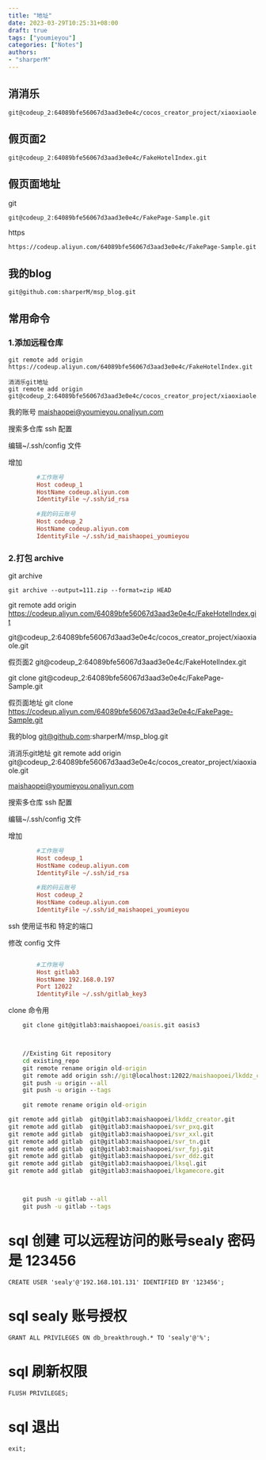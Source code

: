 ```yaml
---
title: "地址"
date: 2023-03-29T10:25:31+08:00
draft: true
tags: ["youmieyou"]
categories: ["Notes"]
authors:
- "sharperM"
---
```




## 消消乐

    git@codeup_2:64089bfe56067d3aad3e0e4c/cocos_creator_project/xiaoxiaole.git

## 假页面2

	git@codeup_2:64089bfe56067d3aad3e0e4c/FakeHotelIndex.git

## 假页面地址

git

    git@codeup_2:64089bfe56067d3aad3e0e4c/FakePage-Sample.git



https

    https://codeup.aliyun.com/64089bfe56067d3aad3e0e4c/FakePage-Sample.git


## 我的blog
    
    git@github.com:sharperM/msp_blog.git


## 常用命令

### 1.添加远程仓库
    git remote add origin https://codeup.aliyun.com/64089bfe56067d3aad3e0e4c/FakeHotelIndex.git

    消消乐git地址
    git remote add origin git@codeup_2:64089bfe56067d3aad3e0e4c/cocos_creator_project/xiaoxiaole.git


我的账号
maishaopei@youmieyou.onaliyun.com



搜索多仓库 ssh 配置

编辑~/.ssh/config 文件

增加
```ini
		#工作账号
		Host codeup_1
		HostName codeup.aliyun.com
		IdentityFile ~/.ssh/id_rsa
		
		#我的码云账号
		Host codeup_2
		HostName codeup.aliyun.com
		IdentityFile ~/.ssh/id_maishaopei_youmieyou
```

### 2.打包 archive

git archive 

    git archive --output=111.zip --format=zip HEAD




git remote add origin https://codeup.aliyun.com/64089bfe56067d3aad3e0e4c/FakeHotelIndex.git

git@codeup_2:64089bfe56067d3aad3e0e4c/cocos_creator_project/xiaoxiaole.git

假页面2
	git@codeup_2:64089bfe56067d3aad3e0e4c/FakeHotelIndex.git


git clone git@codeup_2:64089bfe56067d3aad3e0e4c/FakePage-Sample.git

假页面地址
git clone https://codeup.aliyun.com/64089bfe56067d3aad3e0e4c/FakePage-Sample.git


我的blog
git@github.com:sharperM/msp_blog.git



消消乐git地址
git remote add origin git@codeup_2:64089bfe56067d3aad3e0e4c/cocos_creator_project/xiaoxiaole.git

maishaopei@youmieyou.onaliyun.com

搜索多仓库 ssh 配置

编辑~/.ssh/config 文件

增加
```ini
		#工作账号
		Host codeup_1
		HostName codeup.aliyun.com
		IdentityFile ~/.ssh/id_rsa
		
		#我的码云账号
		Host codeup_2
		HostName codeup.aliyun.com
		IdentityFile ~/.ssh/id_maishaopei_youmieyou
```



ssh 使用证书和 特定的端口

修改 config 文件

```ini

		#工作账号
		Host gitlab3
		HostName 192.168.0.197
		Port 12022
		IdentityFile ~/.ssh/gitlab_key3

```


clone 命令用 

```cmd
	git clone git@gitlab3:maishaopoei/oasis.git oasis3



	//Existing Git repository
	cd existing_repo
	git remote rename origin old-origin
	git remote add origin ssh://git@localhost:12022/maishaopoei/lkddz_creator.git
	git push -u origin --all
	git push -u origin --tags
	
	git remote rename origin old-origin

git remote add gitlab  git@gitlab3:maishaopoei/lkddz_creator.git
git remote add gitlab  git@gitlab3:maishaopoei/svr_pxq.git
git remote add gitlab  git@gitlab3:maishaopoei/svr_xxl.git
git remote add gitlab  git@gitlab3:maishaopoei/svr_tn.git
git remote add gitlab  git@gitlab3:maishaopoei/svr_fpj.git
git remote add gitlab  git@gitlab3:maishaopoei/svr_ddz.git
git remote add gitlab  git@gitlab3:maishaopoei/lksql.git
git remote add gitlab  git@gitlab3:maishaopoei/lkgamecore.git



	git push -u gitlab --all
	git push -u gitlab --tags
```



# sql 创建 可以远程访问的账号sealy 密码是 123456
	CREATE USER 'sealy'@'192.168.101.131' IDENTIFIED BY '123456';
# sql  sealy 账号授权
	GRANT ALL PRIVILEGES ON db_breakthrough.* TO 'sealy'@'%';
# sql 刷新权限
	FLUSH PRIVILEGES;
# sql 退出
	exit;